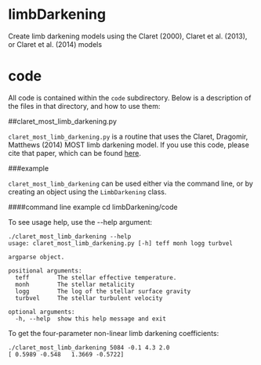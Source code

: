 # limbDarkening
Create limb darkening models using the Claret (2000), Claret et al. (2013), or Claret et al. (2014) models

# code

All code is contained within the `code` subdirectory. Below is a description of the files in that directory, and how to use them:

##claret_most_limb_darkening.py

`claret_most_limb_darkening.py` is a routine that uses the Claret, Dragomir, Matthews (2014) MOST limb darkening model. If you use this code, please cite that paper, which can be found [here](http://adsabs.harvard.edu/abs/2014A%26A...567A...3C).

###example

`claret_most_limb_darkening` can be used either via the command line, or by creating an object using the `LimbDarkening` class.

####command line example
    cd limbDarkening/code

To see usage help, use the --help argument:

    ./claret_most_limb_darkening --help
    usage: claret_most_limb_darkening.py [-h] teff monh logg turbvel    

    argparse object.    

    positional arguments:
      teff        The stellar effective temperature.
      monh        The stellar metalicity
      logg        The log of the stellar surface gravity
      turbvel     The stellar turbulent velocity    

    optional arguments:
      -h, --help  show this help message and exit

To get the four-parameter non-linear limb darkening coefficients:

    ./claret_most_limb_darkening 5084 -0.1 4.3 2.0
    [ 0.5989 -0.548   1.3669 -0.5722]